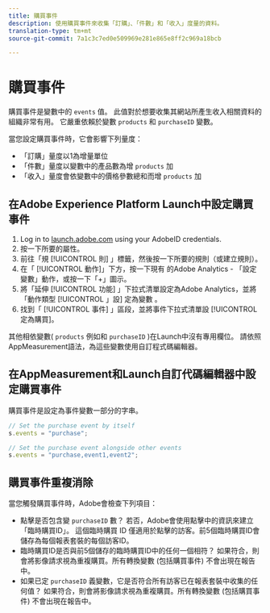```yaml
---
title: 購買事件
description: 使用購買事件來收集「訂購」、「件數」和「收入」度量的資料。
translation-type: tm+mt
source-git-commit: 7a1c3c7ed0e509969e281e865e8ff2c969a18bcb

---
```



# 購買事件

購買事件是變數中的 `events` 值。 此值對於想要收集其網站所產生收入相關資料的組織非常有用。 它嚴重依賴於變數 `products` 和 `purchaseID` 變數。

當您設定購買事件時，它會影響下列量度：

* 「訂購」量度以1為增量單位
* 「件數」量度以變數中的產品數為增 `products` 加
* 「收入」量度會依變數中的價格參數總和而增 `products` 加

## 在Adobe Experience Platform Launch中設定購買事件

1. Log in to [launch.adobe.com](https://launch.adobe.com) using your AdobeID credentials.
2. 按一下所要的屬性。
3. 前往「規 [!UICONTROL 則] 」標籤，然後按一下所要的規則（或建立規則）。
4. 在「 [!UICONTROL 動作]」下方，按一下現有  的Adobe Analytics - 「設定變數」動作，或按一下「+」圖示。
5. 將「延伸 [!UICONTROL 功能] 」下拉式清單設定為Adobe Analytics，並將「動作類型 [!UICONTROL 」設] 定為變數 。
6. 找到「 [!UICONTROL 事件] 」區段，並將事件下拉式清單設 [!UICONTROL 定為購買]。

其他相依變數( `products` 例如和 `purchaseID` )在Launch中沒有專用欄位。 請依照AppMeasurement語法，為這些變數使用自訂程式碼編輯器。

## 在AppMeasurement和Launch自訂代碼編輯器中設定購買事件

購買事件是設定為事件變數一部分的字串。

```js
// Set the purchase event by itself
s.events = "purchase";

// Set the purchase event alongside other events
s.events = "purchase,event1,event2";
```

## 購買事件重複消除

當您觸發購買事件時，Adobe會檢查下列項目：

* 點擊是否包含變 `purchaseID` 數？ 若否，Adobe會使用點擊中的資訊來建立「臨時購買ID」。 這個臨時購買 ID 僅適用於點擊的訪客。前5個臨時購買ID會儲存為每個報表套裝的每個訪客ID。
* 臨時購買ID是否與前5個儲存的臨時購買ID中的任何一個相符？ 如果符合，則會將影像請求視為重複購買。所有轉換變數 (包括購買事件) 不會出現在報告中。
* 如果已定 `purchaseID` 義變數，它是否符合所有訪客已在報表套裝中收集的任何值？ 如果符合，則會將影像請求視為重複購買。所有轉換變數 (包括購買事件) 不會出現在報告中。
